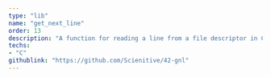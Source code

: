 ```yaml
---
type: "lib"
name: "get_next_line"
order: 13
description: "A function for reading a line from a file descriptor in C."
techs:
- "C"
githublink: "https://github.com/Scienitive/42-gnl"
---
```

